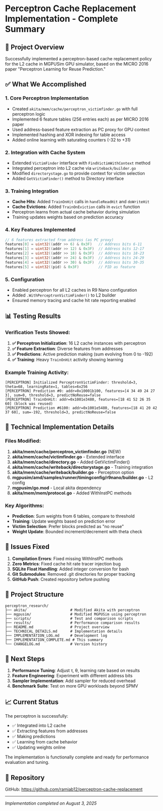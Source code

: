 # Perceptron Cache Replacement Implementation - Complete Summary

## 🎯 Project Overview

Successfully implemented a perceptron-based cache replacement policy for the L2 cache in MGPUSim GPU simulator, based on the MICRO 2016 paper "Perceptron Learning for Reuse Prediction."

## ✅ What We Accomplished

### 1. **Core Perceptron Implementation**
- Created `akita/mem/cache/perceptron_victimfinder.go` with full perceptron logic
- Implemented 6 feature tables (256 entries each) as per MICRO 2016 paper
- Used address-based feature extraction as PC proxy for GPU context
- Implemented hashing and XOR indexing for table access
- Added online learning with saturating counters (-32 to +31)

### 2. **Integration with Cache System**
- Extended `VictimFinder` interface with `FindVictimWithContext` method
- Integrated perceptron into L2 cache via `writeback/builder.go`
- Modified `directorystage.go` to provide context for victim selection
- Added `GetVictimFinder()` method to Directory interface

### 3. **Training Integration**
- **Cache Hits**: Added `TrainOnHit` calls in `handleReadHit` and `doWriteHit`
- **Cache Evictions**: Added `TrainOnEviction` calls in `evict` function
- Perceptron learns from actual cache behavior during simulation
- Training updates weights based on prediction accuracy

### 4. **Key Features Implemented**
```go
// 6 features extracted from address (as PC proxy)
features[0] = uint32((addr >> 6) & 0x3F)   // Address bits 6-11
features[1] = uint32((addr >> 12) & 0x3F)  // Address bits 12-17
features[2] = uint32((addr >> 18) & 0x3F)  // Address bits 18-23
features[3] = uint32((addr >> 24) & 0x3F)  // Address bits 24-29
features[4] = uint32((addr >> 30) & 0x3F)  // Address bits 30-35
features[5] = uint32((pid) & 0x3F)         // PID as feature
```

### 5. **Configuration**
- Enabled perceptron for all L2 caches in R9 Nano configuration
- Added `.WithPerceptronVictimFinder()` to L2 builder
- Ensured memory tracing and cache hit rate reporting enabled

## 📊 Testing Results

### Verification Tests Showed:
1. **✅ Perceptron Initialization**: 16 L2 cache instances with perceptron
2. **✅ Feature Extraction**: Diverse features from addresses
3. **✅ Predictions**: Active prediction making (sum evolving from 0 to -192)
4. **✅ Training**: Heavy `TrainOnHit` activity showing learning

### Example Training Activity:
```
[PERCEPTRON] Initialized PerceptronVictimFinder: threshold=3, theta=68, learningRate=1, tables=6x256
[PERCEPTRON] Prediction #0: addr=0x10001b100, features=[4 34 49 24 27 3], sum=0, threshold=3, predictNoReuse=false
[PERCEPTRON] TrainOnHit: addr=0x1001e3480, features=[18 41 52 26 35 60] (block was reused)
[PERCEPTRON] Prediction #6100: addr=0x1001e5480, features=[18 41 20 42 37 60], sum=-192, threshold=3, predictNoReuse=false
```

## 🔧 Technical Implementation Details

### Files Modified:
1. **akita/mem/cache/perceptron_victimfinder.go** (NEW)
2. **akita/mem/cache/victimfinder.go** - Extended interface
3. **akita/mem/cache/directory.go** - Added GetVictimFinder()
4. **akita/mem/cache/writeback/directorystage.go** - Training integration
5. **akita/mem/cache/writeback/builder.go** - Perceptron option
6. **mgpusim/amd/samples/runner/timingconfig/r9nano/builder.go** - L2 config
7. **mgpusim/go.mod** - Local akita dependency
8. **akita/mem/mem/protocol.go** - Added WithInstPC methods

### Key Algorithms:
- **Prediction**: Sum weights from 6 tables, compare to threshold
- **Training**: Update weights based on prediction error
- **Victim Selection**: Prefer blocks predicted as "no reuse"
- **Weight Update**: Bounded increment/decrement with theta check

## 🐛 Issues Fixed

1. **Compilation Errors**: Fixed missing WithInstPC methods
2. **Zero Metrics**: Fixed cache hit rate tracer injection bug
3. **SQLite Float Handling**: Added integer conversion for bash
4. **Git Submodules**: Removed .git directories for proper tracking
5. **GitHub Push**: Created repository before pushing

## 📁 Project Structure
```
perceptron_research/
├── akita/                    # Modified Akita with perceptron
├── mgpusim/                  # Modified MGPUSim using perceptron
├── scripts/                  # Test and comparison scripts
├── results/                  # Performance comparison results
├── README.md                 # Project overview
├── TECHNICAL_DETAILS.md      # Implementation details
├── IMPLEMENTATION_LOG.md     # Development log
├── IMPLEMENTATION_COMPLETE.md # This summary
└── CHANGELOG.md              # Version history
```

## 🚀 Next Steps

1. **Performance Tuning**: Adjust τ, θ, learning rate based on results
2. **Feature Engineering**: Experiment with different address bits
3. **Sampler Implementation**: Add sampler for reduced overhead
4. **Benchmark Suite**: Test on more GPU workloads beyond SPMV

## 📈 Current Status

The perceptron is successfully:
- ✅ Integrated into L2 cache
- ✅ Extracting features from addresses
- ✅ Making predictions
- ✅ Learning from cache behavior
- ✅ Updating weights online

The implementation is functionally complete and ready for performance evaluation and tuning.

## 🔗 Repository

GitHub: https://github.com/ramiab12/perceptron-cache-replacement

---

*Implementation completed on August 3, 2025*